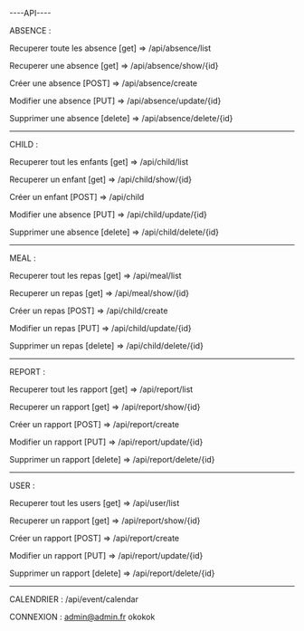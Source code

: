 ----API----

ABSENCE :


Recuperer toute les absence [get] 
=> /api/absence/list


Recuperer une absence [get]
=> /api/absence/show/{id}


Créer une absence [POST]
=> /api/absence/create


Modifier une absence [PUT]
=> /api/absence/update/{id}


Supprimer une absence [delete]
=> /api/absence/delete/{id}

---------------------------------------

CHILD :


Recuperer tout les enfants [get] 
=> /api/child/list


Recuperer un enfant [get]
=> /api/child/show/{id}


Créer un enfant [POST]
=> /api/child


Modifier une absence [PUT]
=> /api/child/update/{id}


Supprimer une absence [delete]
=> /api/child/delete/{id}

---------------------------------------

MEAL :


Recuperer tout les repas [get] 
=> /api/meal/list


Recuperer un repas [get]
=> /api/meal/show/{id}


Créer un repas [POST]
=> /api/child/create


Modifier un repas [PUT]
=> /api/child/update/{id}


Supprimer un repas [delete]
=> /api/child/delete/{id}

---------------------------------------

REPORT :


Recuperer tout les rapport [get] 
=> /api/report/list


Recuperer un rapport [get]
=> /api/report/show/{id}


Créer un rapport [POST]
=> /api/report/create


Modifier un rapport [PUT]
=> /api/report/update/{id}


Supprimer un rapport [delete]
=> /api/report/delete/{id}

---------------------------------------

USER :


Recuperer tout les users [get] 
=> /api/user/list


Recuperer un rapport [get]
=> /api/report/show/{id}


Créer un rapport [POST]
=> /api/report/create


Modifier un rapport [PUT]
=> /api/report/update/{id}


Supprimer un rapport [delete]
=> /api/report/delete/{id}

---------------------------------------

CALENDRIER : 
/api/event/calendar

CONNEXION : 
admin@admin.fr
okokok